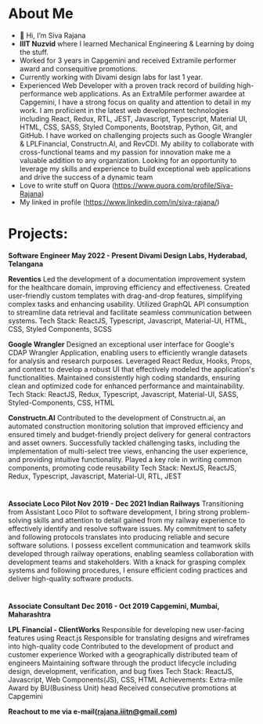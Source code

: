 # About Me
- 👋 Hi, I’m Siva Rajana
- **IIIT Nuzvid** where I learned Mechanical Engineering & Learning by doing the stuff.
- Worked for 3 years in Capgemini and received Extramile performer award and consequitive promotions.
- Currently working with Divami design labs for last 1 year.
- Experienced Web Developer with a proven track record of building high-performance web applications. As an ExtraMile performer awardee at Capgemini, I have a strong focus on quality and attention to detail in my work. I am proficient in the latest web development technologies including React, Redux, RTL, JEST, Javascript, Typescript, Material UI, HTML, CSS, SASS, Styled Components, Bootstrap, Python, Git, and GitHub. I have worked on challenging projects such as Google Wrangler & LPLFinancial, Constructn.AI, and RevCDI. My ability to collaborate with cross-functional teams and my passion for innovation make me a valuable addition to any organization. Looking for an opportunity to leverage my skills and experience to build exceptional web applications and drive the success of a dynamic team
- Love to write stuff on Quora (https://www.quora.com/profile/Siva-Rajana)
- My linked in profile (https://www.linkedin.com/in/siva-rajana/)
# **Projects**: 

**Software Engineer	May 2022 - Present
Divami Design Labs, Hyderabad, Telangana**

**Reventics**
Led the development of a documentation improvement system for the healthcare domain, improving efficiency and effectiveness.
Created user-friendly custom templates with drag-and-drop features, simplifying complex tasks and enhancing usability.
Utilized GraphQL API consumption to streamline data retrieval and facilitate seamless communication between systems.
Tech Stack: ReactJS, Typescript, Javascript, Material-UI, HTML, CSS, Styled Components, SCSS

**Google Wrangler**
Designed an exceptional user interface for Google's CDAP Wrangler Application, enabling users to efficiently wrangle datasets for analysis and research purposes.
Leveraged React Redux, Hooks, Props, and context to develop a robust UI that effectively modeled the application's functionalities.
Maintained consistently high coding standards, ensuring clean and optimized code for enhanced performance and maintainability.
Tech Stack: ReactJS, Redux, Typescript, Javascript, Material-UI, SASS, Styled-Components, CSS, HTML

**Constructn.AI**
Contributed to the development of Constructn.ai, an automated construction monitoring solution that improved efficiency and ensured timely and budget-friendly project delivery for general contractors and asset owners.
Successfully tackled challenging tasks, including the implementation of multi-select tree views, enhancing the user experience, and providing intuitive functionality.
Played a key role in writing common components, promoting code reusability
Tech Stack: NextJS, ReactJS, Redux, Typescript, Javascript, Material-UI, RTL, JEST
#
**Associate Loco Pilot	Nov 2019 - Dec 2021
Indian Railways**
Transitioning from Assistant Loco Pilot to software development, I bring strong problem-solving skills and attention to detail gained from my railway experience to effectively identify and resolve software issues.
My commitment to safety and following protocols translates into producing reliable and secure software solutions.
I possess excellent communication and teamwork skills developed through railway operations, enabling seamless collaboration with development teams and stakeholders.
With a knack for grasping complex systems and following procedures, I ensure efficient coding practices and deliver high-quality software products.
#
**Associate Consultant	Dec 2016 - Oct 2019
Capgemini, Mumbai, Maharashtra**

**LPL Financial - ClientWorks**
Responsible for developing new user-facing features using React.js
Responsible for translating designs and wireframes into high-quality code
Contributed to the development of product and customer experience
Worked with a geographically distributed team of engineers
Maintaining software through the product lifecycle including design, development, verification, and bug fixes
Tech Stack: ReactJS, Javascript, Web Components(JS), CSS, HTML
Achievements:
Extra-mile Award by BU(Business Unit) head
Received consecutive promotions at Capgemini


**Reachout to me via e-mail(rajana.iiitn@gmail.com)**
